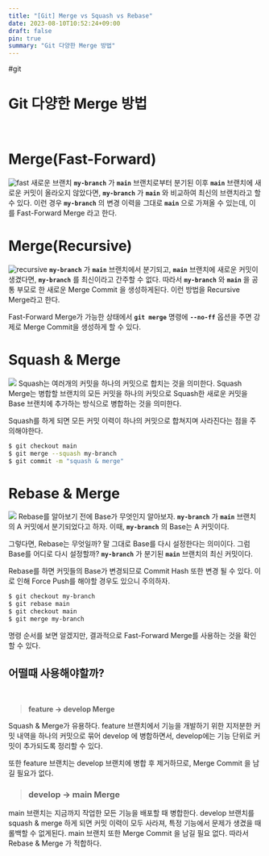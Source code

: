 ```yaml
---
title: "[Git] Merge vs Squash vs Rebase"
date: 2023-08-10T10:52:24+09:00
draft: false
pin: true
summary: "Git 다양한 Merge 방법"
---
```

#git

# Git 다양한 Merge 방법

<br>

# Merge(Fast-Forward)
![fast](https://hudi.blog/static/f2116265ae12bf9d745ec4991962b70e/ac7a9/fast-forward-merge.png)
새로운 브랜치 **`my-branch`** 가 **`main`** 브랜치로부터 분기된 이후 **`main`** 브랜치에 새로운 커밋이 올라오지 않았다면, **`my-branch`** 가 **`main`** 와 비교하여 최신의 브랜치라고 할 수 있다. 이런 경우 **`my-branch`** 의 변경 이력을 그대로 **`main`** 으로 가져올 수 있는데, 이를 Fast-Forward Merge 라고 한다.

# Merge(Recursive)
![recursive](https://hudi.blog/static/0e285ca39ad15283649dfeaa75bee074/ac7a9/recursive-merge.png)
**`my-branch`** 가 **`main`** 브랜치에서 분기되고, **`main`** 브랜치에 새로운 커밋이 생겼다면, **`my-branch`** 를 최신이라고 간주할 수 없다. 따라서 **`my-branch`** 와 **`main`** 을 공통 부모로 한 새로운 Merge Commit 을 생성하게된다. 이런 방법을 Recursive Merge라고 한다.

Fast-Forward Merge가 가능한 상태에서 **`git merge`** 명령에 **`--no-ff`** 옵션을 주면 강제로 Merge Commit을 생성하게 할 수 있다.

# Squash & Merge
![](https://hudi.blog/static/a3d00e849c58ba5bb2f31078ad9f2387/ac7a9/squash-merge.png)
Squash는 여러개의 커밋을 하나의 커밋으로 합치는 것을 의미한다. Squash Merge는 병합할 브랜치의 모든 커밋을 하나의 커밋으로 Squash한 새로운 커밋을 Base 브랜치에 추가하는 방식으로 병합하는 것을 의미한다.

Squash를 하게 되면 모든 커밋 이력이 하나의 커밋으로 합쳐지며 사라진다는 점을 주의해야한다.

```bash
$ git checkout main
$ git merge --squash my-branch
$ git commit -m "squash & merge"
```

# Rebase & Merge
![](https://hudi.blog/static/b0070becd572dd5c7151309e2e96767f/ac7a9/rebase-merge.png)
Rebase를 알아보기 전에 Base가 무엇인지 알아보자. **`my-branch`** 가 **`main`** 브랜치의 A 커밋에서 분기되었다고 하자. 이때, **`my-branch`** 의 Base는 A 커밋이다.

그렇다면, Rebase는 무엇일까? 말 그대로 Base를 다시 설정한다는 의미이다. 그럼 Base를 어디로 다시 설정할까? **`my-branch`** 가 분기된 **`main`** 브랜치의 최신 커밋이다.

Rebase를 하면 커밋들의 Base가 변경되므로 Commit Hash 또한 변경 될 수 있다. 이로 인해 Force Push를 해야할 경우도 있으니 주의하자.

```bash
$ git checkout my-branch
$ git rebase main
$ git checkout main
$ git merge my-branch
```

명령 순서를 보면 알겠지만, 결과적으로 Fast-Forward Merge를 사용하는 것을 확인할 수 있다.

## 어떨때 사용해야할까?
<br>

>**feature → develop Merge**
>
Squash & Merge가 유용하다. feature 브랜치에서 기능을 개발하기 위한 지저분한 커밋 내역을 하나의 커밋으로 묶어 develop 에 병합하면서, develop에는 기능 단위로 커밋이 추가되도록 정리할 수 있다.
>
또한 feature 브랜치는 develop 브랜치에 병합 후 제거하므로, Merge Commit 을 남길 필요가 없다.
>
>### **develop → main Merge**
>
main 브랜치는 지금까지 작업한 모든 기능을 배포할 때 병합한다. develop 브랜치를 squash & merge 하게 되면 커밋 이력이 모두 사라져, 특정 기능에서 문제가 생겼을 때 롤백할 수 없게된다. main 브랜치 또한 Merge Commit 을 남길 필요 없다. 따라서 Rebase & Merge 가 적합하다.